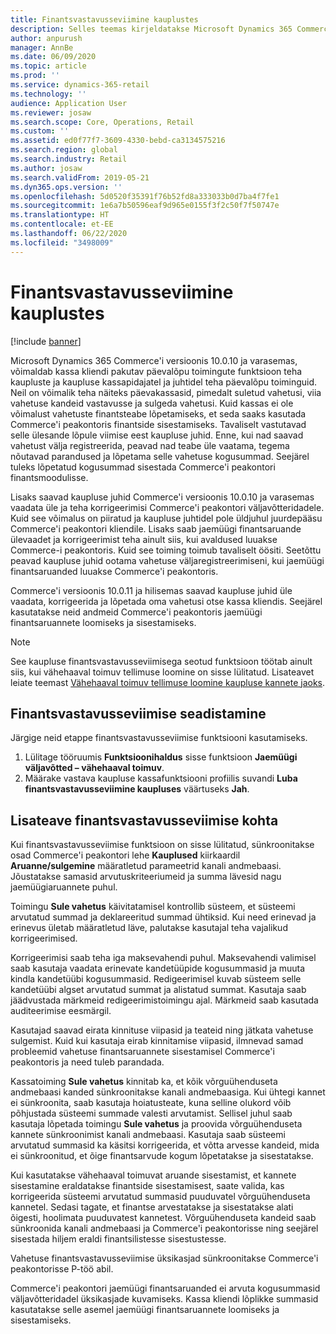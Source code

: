 ```yaml
---
title: Finantsvastavusseviimine kauplustes
description: Selles teemas kirjeldatakse Microsoft Dynamics 365 Commerce'i kassa finantsvastavusseviimist kauplustes.
author: anpurush
manager: AnnBe
ms.date: 06/09/2020
ms.topic: article
ms.prod: ''
ms.service: dynamics-365-retail
ms.technology: ''
audience: Application User
ms.reviewer: josaw
ms.search.scope: Core, Operations, Retail
ms.custom: ''
ms.assetid: ed0f77f7-3609-4330-bebd-ca3134575216
ms.search.region: global
ms.search.industry: Retail
ms.author: josaw
ms.search.validFrom: 2019-05-21
ms.dyn365.ops.version: ''
ms.openlocfilehash: 5d0520f35391f76b52fd8a333033b0d7ba4f7fe1
ms.sourcegitcommit: 1e6a7b50596eaf9d965e0155f3f2c50f7f50747e
ms.translationtype: HT
ms.contentlocale: et-EE
ms.lasthandoff: 06/22/2020
ms.locfileid: "3498009"
---
```

# <a name="financial-reconciliation-in-retail-stores"></a>Finantsvastavusseviimine kauplustes

[!include [banner](includes/banner.md)]

Microsoft Dynamics 365 Commerce'i versioonis 10.0.10 ja varasemas, võimaldab kassa kliendi pakutav päevalõpu toimingute funktsioon teha kaupluste ja kaupluse kassapidajatel ja juhtidel teha päevalõpu toiminguid. Neil on võimalik teha näiteks päevakassasid, pimedalt suletud vahetusi, viia vahetuse kandeid vastavusse ja sulgeda vahetusi. Kuid kassas ei ole võimalust vahetuste finantsteabe lõpetamiseks, et seda saaks kasutada Commerce'i peakontoris finantside sisestamiseks. Tavaliselt vastutavad selle ülesande lõpule viimise eest kaupluse juhid. Enne, kui nad saavad vahetust välja registreerida, peavad nad teabe üle vaatama, tegema nõutavad parandused ja lõpetama selle vahetuse kogusummad. Seejärel tuleks lõpetatud kogusummad sisestada Commerce'i peakontori finantsmoodulisse.

Lisaks saavad kaupluse juhid Commerce'i versioonis 10.0.10 ja varasemas vaadata üle ja teha korrigeerimisi Commerce'i peakontori väljavõtteridadele. Kuid see võimalus on piiratud ja kaupluse juhtidel pole üldjuhul juurdepääsu Commerce'i peakontori kliendile. Lisaks saab jaemüügi finantsaruande ülevaadet ja korrigeerimist teha ainult siis, kui avaldused luuakse Commerce-i peakontoris. Kuid see toiming toimub tavaliselt öösiti. Seetõttu peavad kaupluse juhid ootama vahetuse väljaregistreerimiseni, kui jaemüügi finantsaruanded luuakse Commerce'i peakontoris.

Commerce'i versioonis 10.0.11 ja hilisemas saavad kaupluse juhid üle vaadata, korrigeerida ja lõpetada oma vahetusi otse kassa kliendis. Seejärel kasutatakse neid andmeid Commerce'i peakontoris jaemüügi finantsaruannete loomiseks ja sisestamiseks.

> [!NOTE]
> See kaupluse finantsvastavusseviimisega seotud funktsioon töötab ainult siis, kui vähehaaval toimuv tellimuse loomine on sisse lülitatud. Lisateavet leiate teemast [Vähehaaval toimuv tellimuse loomine kaupluse kannete jaoks](trickle-feed.md).

## <a name="set-up-financial-reconciliation"></a>Finantsvastavusseviimise seadistamine

Järgige neid etappe finantsvastavusseviimise funktsiooni kasutamiseks.

1. Lülitage tööruumis **Funktsioonihaldus** sisse funktsioon **Jaemüügi väljavõtted – vähehaaval toimuv**.
1. Määrake vastava kaupluse kassafunktsiooni profiilis suvandi **Luba finantsvastavusseviimine kaupluses** väärtuseks **Jah**.

## <a name="more-information-about-financial-reconciliation"></a>Lisateave finantsvastavusseviimise kohta

Kui finantsvastavusseviimise funktsioon on sisse lülitatud, sünkroonitakse osad Commerce'i peakontori lehe **Kauplused** kiirkaardil **Aruanne/sulgemine** määratletud parameetrid kanali andmebaasi. Jõustatakse samasid arvutuskriteeriumeid ja summa lävesid nagu jaemüügiaruannete puhul.

Toimingu **Sule vahetus** käivitatamisel kontrollib süsteem, et süsteemi arvutatud summad ja deklareeritud summad ühtiksid. Kui need erinevad ja erinevus ületab määratletud läve, palutakse kasutajal teha vajalikud korrigeerimised.

Korrigeerimisi saab teha iga maksevahendi puhul. Maksevahendi valimisel saab kasutaja vaadata erinevate kandetüüpide kogusummasid ja muuta kindla kandetüübi kogusummasid. Redigeerimisel kuvab süsteem selle kandetüübi algset arvutatud summat ja alistatud summat. Kasutaja saab jäädvustada märkmeid redigeerimistoimingu ajal. Märkmeid saab kasutada auditeerimise eesmärgil.

Kasutajad saavad eirata kinnituse viipasid ja teateid ning jätkata vahetuse sulgemist. Kuid kui kasutaja eirab kinnitamise viipasid, ilmnevad samad probleemid vahetuse finantsaruannete sisestamisel Commerce'i peakontoris ja need tuleb parandada.

Kassatoiming **Sule vahetus** kinnitab ka, et kõik võrguühenduseta andmebaasi kanded sünkroonitakse kanali andmebaasiga. Kui ühtegi kannet ei sünkroonita, saab kasutaja hoiatusteate, kuna selline olukord võib põhjustada süsteemi summade valesti arvutamist. Sellisel juhul saab kasutaja lõpetada toimingu **Sule vahetus** ja proovida võrguühenduseta kannete sünkroonimist kanali andmebaasi. Kasutaja saab süsteemi arvutatud summasid ka käsitsi korrigeerida, et võtta arvesse kandeid, mida ei sünkroonitud, et õige finantsarvude kogum lõpetatakse ja sisestatakse. 

Kui kasutatakse vähehaaval toimuvat aruande sisestamist, et kannete sisestamine eraldatakse finantside sisestamisest, saate valida, kas korrigeerida süsteemi arvutatud summasid puuduvatel võrguühenduseta kannetel. Sedasi tagate, et finantse arvestatakse ja sisestatakse alati õigesti, hoolimata puuduvatest kannetest. Võrguühenduseta kandeid saab sünkroonida kanali andmebaasi ja Commerce'i peakontorisse ning seejärel sisestada hiljem eraldi finantsilistesse sisestustesse.

Vahetuse finantsvastavusseviimise üksikasjad sünkroonitakse Commerce'i peakontorisse P-töö abil.

Commerce'i peakontori jaemüügi finantsaruanded ei arvuta kogusummasid väljavõtteridadel üksikasjade kuvamiseks. Kassa kliendi lõplikke summasid kasutatakse selle asemel jaemüügi finantsaruannete loomiseks ja sisestamiseks.
